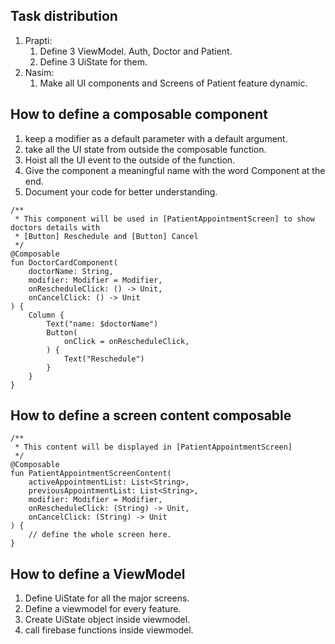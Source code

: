 ## Task distribution
1. Prapti:
   1. Define 3 ViewModel. Auth, Doctor and Patient.
   2. Define 3 UiState for them.
2. Nasim:
   1. Make all UI components and Screens of Patient feature dynamic.


## How to define a composable component
1. keep a modifier as a default parameter with a default argument.
2. take all the UI state from outside the composable function.
3. Hoist all the UI event to the outside of the function.
4. Give the component a meaningful name with the word Component at the end.
5. Document your code for better understanding.
```agsl
/**
 * This component will be used in [PatientAppointmentScreen] to show doctors details with
 * [Button] Reschedule and [Button] Cancel
 */
@Composable
fun DoctorCardComponent(
    doctorName: String,
    modifier: Modifier = Modifier,
    onRescheduleClick: () -> Unit,
    onCancelClick: () -> Unit
) {
    Column {
        Text("name: $doctorName")
        Button(
            onClick = onRescheduleClick,
        ) {
            Text("Reschedule")
        }
    }
}
```

## How to define a screen content composable
```agsl
/**
 * This content will be displayed in [PatientAppointmentScreen]
 */
@Composable
fun PatientAppointmentScreenContent(
    activeAppointmentList: List<String>,
    previousAppointmentList: List<String>,
    modifier: Modifier = Modifier,
    onRescheduleClick: (String) -> Unit,
    onCancelClick: (String) -> Unit
) {
    // define the whole screen here.
}
```

## How to define a ViewModel
1. Define UiState for all the major screens.
2. Define a viewmodel for every feature.
3. Create UiState object inside viewmodel.
4. call firebase functions inside viewmodel.